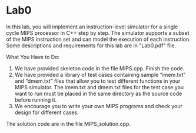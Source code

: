 # Lab0
In this lab, you will implement an instruction-level simulator for a single cycle MIPS processor
in C++ step by step. The simulator supports a subset of the MIPS instruction set and can model the execution
of each instruction. Some descriptions and requirements for this lab are in "Lab0.pdf" file. 

What You Have to Do:
1. We have provided skeleton code in the file MIPS.cpp. Finish the code.
2. We have provided a library of test cases containing sample “imem.txt” and “dmem.txt” files
that allow you to test different functions in your MIPS simulator. The imem.txt and dmem.txt
files for the test case you want to run must be placed in the same directory as the source code
before running it.
3. We encourage you to write your own MIPS programs and check your design for different cases.

The solution code are in the file MIPS_solution.cpp.
